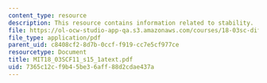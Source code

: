 ```yaml
---
content_type: resource
description: This resource contains information related to stability.
file: https://ol-ocw-studio-app-qa.s3.amazonaws.com/courses/18-03sc-differential-equations-fall-2011/7365c12cf9b45be36aff88d2cdae437a_MIT18_03SCF11_s15_1atext.pdf
file_type: application/pdf
parent_uid: c8408cf2-8d7b-0ccf-f919-cc7e5cf977ce
resourcetype: Document
title: MIT18_03SCF11_s15_1atext.pdf
uid: 7365c12c-f9b4-5be3-6aff-88d2cdae437a
---
```

